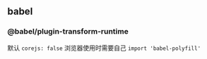 ## babel
### @babel/plugin-transform-runtime
默认 `corejs: false`
浏览器使用时需要自己 `import 'babel-polyfill'`
